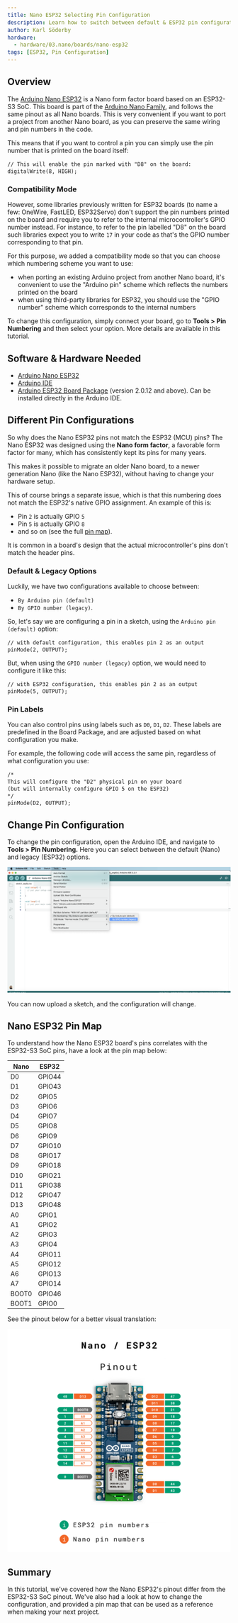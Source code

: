 ```yaml
---
title: Nano ESP32 Selecting Pin Configuration 
description: Learn how to switch between default & ESP32 pin configurations when programming your board.
author: Karl Söderby
hardware:
  - hardware/03.nano/boards/nano-esp32
tags: [ESP32, Pin Configuration]
---
```


## Overview

The [Arduino Nano ESP32](https://store.arduino.cc/nano-esp32) is a Nano form factor board based on an ESP32-S3 SoC. This board is part of the [Arduino Nano Family](https://store.arduino.cc/pages/nano-family), and follows the same pinout as all Nano boards. This is very convenient if you want to port a project from another Nano board, as you can preserve the same wiring and pin numbers in the code.

This means that if you want to control a pin you can simply use the pin number that is printed on the board itself:

```arduino
// This will enable the pin marked with "D8" on the board:
digitalWrite(8, HIGH);
```

### Compatibility Mode

However, some libraries previously written for ESP32 boards (to name a few: OneWire, FastLED, ESP32Servo) don't support the pin numbers printed on the board and require you to refer to the internal microcontroller's GPIO number instead.  For instance, to refer to the pin labelled "D8" on the board such libraries expect you to write `17` in your code as that's the GPIO number corresponding to that pin.

For this purpose, we added a compatibility mode so that you can choose which numbering scheme you want to use:

* when porting an existing Arduino project from another Nano board, it's convenient to use the "Arduino pin" scheme which reflects the numbers printed on the board
* when using third-party libraries for ESP32, you should use the "GPIO number" scheme which corresponds to the internal numbers

To change this configuration, simply connect your board, go to **Tools > Pin Numbering** and then select your option. More details are available in this tutorial.

## Software & Hardware Needed

- [Arduino Nano ESP32](https://store.arduino.cc/nano-esp32)
- [Arduino IDE](https://www.arduino.cc/en/software)
- [Arduino ESP32 Board Package](https://github.com/arduino/arduino-esp32) (version 2.0.12 and above). Can be installed directly in the Arduino IDE.

## Different Pin Configurations

So why does the Nano ESP32 pins not match the ESP32 (MCU) pins? The Nano ESP32 was designed using the **Nano form factor**, a favorable form factor for many, which has consistently kept its pins for many years. 

This makes it possible to migrate an older Nano board, to a newer generation Nano (like the Nano ESP32), without having to change your hardware setup. 

This of course brings a separate issue, which is that this numbering does not match the ESP32's native GPIO assignment. An example of this is:
- Pin `2` is actually GPIO `5`
- Pin `5` is actually GPIO `8`
- and so on (see the full [pin map](#nano-esp32-pin-map)).

It is common in a board's design that the actual microcontroller's pins don't match the header pins.

### Default & Legacy Options

Luckily, we have two configurations available to choose between:
- `By Arduino pin (default)`
- `By GPIO number (legacy)`.  

So, let's say we are configuring a pin in a sketch, using the `Arduino pin (default)` option:

```arduino
// with default configuration, this enables pin 2 as an output
pinMode(2, OUTPUT);
```

But, when using the `GPIO number (legacy)` option, we would need to configure it like this:

```arduino
// with ESP32 configuration, this enables pin 2 as an output
pinMode(5, OUTPUT);
```

### Pin Labels

You can also control pins using labels such as `D0`, `D1`, `D2`. These labels are predefined in the Board Package, and are adjusted based on what configuration you make. 

For example, the following code will access the same pin, regardless of what configuration you use:

```arduino
/*
This will configure the "D2" physical pin on your board 
(but will internally configure GPIO 5 on the ESP32)
*/
pinMode(D2, OUTPUT);
```

## Change Pin Configuration

To change the pin configuration, open the Arduino IDE, and navigate to **Tools > Pin Numbering.** Here you can select between the default (Nano) and legacy (ESP32) options. 

![Change pin configuration in the Arduino IDE.](assets/change-config.png)

You can now upload a sketch, and the configuration will change. 

## Nano ESP32 Pin Map

To understand how the Nano ESP32 board's pins correlates with the ESP32-S3 SoC pins, have a look at the pin map below:

| Nano  | ESP32  |
| ----- | ------ |
| D0    | GPIO44 |
| D1    | GPIO43 |
| D2    | GPIO5  |
| D3    | GPIO6  |
| D4    | GPIO7  |
| D5    | GPIO8  |
| D6    | GPIO9  |
| D7    | GPIO10 |
| D8    | GPIO17 |
| D9    | GPIO18 |
| D10   | GPIO21 |
| D11   | GPIO38 |
| D12   | GPIO47 |
| D13   | GPIO48 |
| A0    | GPIO1  |
| A1    | GPIO2  |
| A2    | GPIO3  |
| A3    | GPIO4  |
| A4    | GPIO11 |
| A5    | GPIO12 |
| A6    | GPIO13 |
| A7    | GPIO14 |
| BOOT0 | GPIO46 |
| BOOT1 | GPIO0  |

See the pinout below for a better visual translation:

![Nano / ESP32 pinout](assets/esp-pinout.png)

## Summary

In this tutorial, we've covered how the Nano ESP32's pinout differ from the ESP32-S3 SoC pinout. We've also had a look at how to change the configuration, and provided a pin map that can be used as a reference when making your next project.